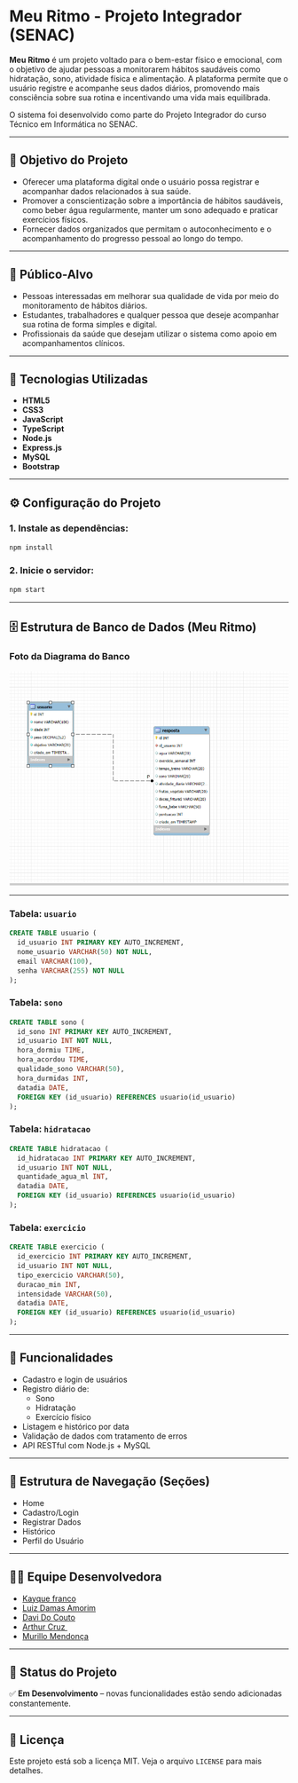#  Meu Ritmo - Projeto Integrador (SENAC)

**Meu Ritmo** é um projeto voltado para o bem-estar físico e emocional, com o objetivo de ajudar pessoas a monitorarem hábitos saudáveis como hidratação, sono, atividade física e alimentação. A plataforma permite que o usuário registre e acompanhe seus dados diários, promovendo mais consciência sobre sua rotina e incentivando uma vida mais equilibrada.

O sistema foi desenvolvido como parte do Projeto Integrador do curso Técnico em Informática no SENAC.

---

## 🎯 Objetivo do Projeto

- Oferecer uma plataforma digital onde o usuário possa registrar e acompanhar dados relacionados à sua saúde.
- Promover a conscientização sobre a importância de hábitos saudáveis, como beber água regularmente, manter um sono adequado e praticar exercícios físicos.
- Fornecer dados organizados que permitam o autoconhecimento e o acompanhamento do progresso pessoal ao longo do tempo.

---

## 👥 Público-Alvo

- Pessoas interessadas em melhorar sua qualidade de vida por meio do monitoramento de hábitos diários.
- Estudantes, trabalhadores e qualquer pessoa que deseje acompanhar sua rotina de forma simples e digital.
- Profissionais da saúde que desejam utilizar o sistema como apoio em acompanhamentos clínicos.

---

## 🚀 Tecnologias Utilizadas

- **HTML5**
- **CSS3**
- **JavaScript**
- **TypeScript**
- **Node.js**
- **Express.js**
- **MySQL**
- **Bootstrap**

---

## ⚙️ Configuração do Projeto

### 1. Instale as dependências:

```bash
npm install
```



### 2. Inicie o servidor:

```bash
npm start
```

---



## 🗄️ Estrutura de Banco de Dados (Meu Ritmo)
### Foto  da Diagrama do Banco


<img src="back-end/img/diagrama.png">

---
### Tabela: `usuario`

```sql
CREATE TABLE usuario (
  id_usuario INT PRIMARY KEY AUTO_INCREMENT,
  nome_usuario VARCHAR(50) NOT NULL,
  email VARCHAR(100),
  senha VARCHAR(255) NOT NULL
);
```

### Tabela: `sono`

```sql
CREATE TABLE sono (
  id_sono INT PRIMARY KEY AUTO_INCREMENT,
  id_usuario INT NOT NULL,
  hora_dormiu TIME,
  hora_acordou TIME,
  qualidade_sono VARCHAR(50),
  hora_durmidas INT,
  datadia DATE,
  FOREIGN KEY (id_usuario) REFERENCES usuario(id_usuario)
);
```

### Tabela: `hidratacao`

```sql
CREATE TABLE hidratacao (
  id_hidratacao INT PRIMARY KEY AUTO_INCREMENT,
  id_usuario INT NOT NULL,
  quantidade_agua_ml INT,
  datadia DATE,
  FOREIGN KEY (id_usuario) REFERENCES usuario(id_usuario)
);
```

### Tabela: `exercicio`

```sql
CREATE TABLE exercicio (
  id_exercicio INT PRIMARY KEY AUTO_INCREMENT,
  id_usuario INT NOT NULL,
  tipo_exercicio VARCHAR(50),
  duracao_min INT,
  intensidade VARCHAR(50),
  datadia DATE,
  FOREIGN KEY (id_usuario) REFERENCES usuario(id_usuario)
);
```

---

## 📌 Funcionalidades

- Cadastro e login de usuários
- Registro diário de:
  - Sono
  - Hidratação
  - Exercício físico
- Listagem e histórico por data
- Validação de dados com tratamento de erros
- API RESTful com Node.js + MySQL

---

## 🧹 Estrutura de Navegação (Seções)

- Home
- Cadastro/Login
- Registrar Dados
- Histórico
- Perfil do Usuário

---

## 👨‍💼 Equipe Desenvolvedora

- [Kayque franco](https://github.com/kayqueFranco)
- [Luiz Damas Amorim](https://github.com/LuizDamasAmorim)
- [Davi Do Couto](https://github.com/Davicouto530)
- [Arthur Cruz ](https://github.com/arthurcruzalves)
- [Murillo Mendonça](https://github.com/mmendoncamascarenha)

---

## 📄 Status do Projeto

✅ **Em Desenvolvimento** – novas funcionalidades estão sendo adicionadas constantemente.

---

## 📃 Licença

Este projeto está sob a licença MIT. Veja o arquivo `LICENSE` para mais detalhes.

